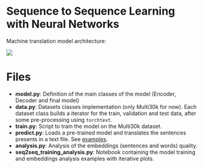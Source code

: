 # Sequence to Sequence Learning with Neural Networks

Machine translation model architecture:

![](https://github.com/bentrevett/pytorch-seq2seq/blob/master/assets/seq2seq1.png?raw=1)

# Files 

- **model.py**: Definition of the main classes of the model (Encoder, Decoder and final model)
- **data.py**: Datasets classes implementation (only Multi30k for now). Each dataset class builds a iterator for the train, validation and test data, after some pre-processing using `torchtext`.
- **train.py**: Script to train the model on the Multi30k dataset.
- **predict.py**: Loads a pre-trained model and translates the sentences presents in a text file. See [examples](/seq2seq_models/seq2seq_LSTM/examples).
- **analysis.py**: Analysis of the embeddings (sentences and words) quality.
- **seq2seq_training_analysis.py**: Notebook containing the model training and embeddings analysis examples with iterative plots. 

